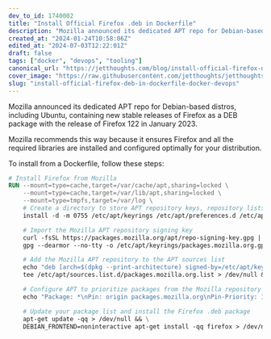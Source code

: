 ```yaml
---
dev_to_id: 1740002
title: "Install Official Firefox .deb in Dockerfile"
description: "Mozilla announced its dedicated APT repo for Debian-based distros, including Ubuntu, containing new..."
created_at: "2024-01-24T10:58:06Z"
edited_at: "2024-07-03T12:22:01Z"
draft: false
tags: ["docker", "devops", "tooling"]
canonical_url: "https://jetthoughts.com/blog/install-official-firefox-deb-in-dockerfile-docker-devops/"
cover_image: "https://raw.githubusercontent.com/jetthoughts/jetthoughts.github.io/master/static/assets/img/blog/install-official-firefox-deb-in-dockerfile-docker-devops/cover.jpeg"
slug: "install-official-firefox-deb-in-dockerfile-docker-devops"
---
```

Mozilla announced its dedicated APT repo for Debian-based distros, including Ubuntu, containing new stable releases of Firefox as a DEB package with the release of Firefox 122 in January 2023.

Mozilla recommends this way because it ensures Firefox and all the required libraries are installed and configured optimally for your distribution.

To install from a Dockerfile, follow these steps:


```dockerfile
# Install Firefox from Mozilla
RUN --mount=type=cache,target=/var/cache/apt,sharing=locked \
    --mount=type=cache,target=/var/lib/apt,sharing=locked \
    --mount=type=tmpfs,target=/var/log \
    # Create a directory to store APT repository keys, repository lists, and preferences if they don't exist
    install -d -m 0755 /etc/apt/keyrings /etc/apt/preferences.d /etc/apt/sources.list.d > /dev/null && \

    # Import the Mozilla APT repository signing key
    curl -fsSL https://packages.mozilla.org/apt/repo-signing-key.gpg |  \
    gpg --dearmor --no-tty -o /etc/apt/keyrings/packages.mozilla.org.gpg > /dev/null && \

    # Add the Mozilla APT repository to the APT sources list
    echo "deb [arch=$(dpkg --print-architecture) signed-by=/etc/apt/keyrings/packages.mozilla.org.gpg] https://packages.mozilla.org/apt mozilla main" |  \
    tee /etc/apt/sources.list.d/packages.mozilla.org.list > /dev/null && \

    # Configure APT to prioritize packages from the Mozilla repository
    echo "Package: *\nPin: origin packages.mozilla.org\nPin-Priority: 1000\n\n" | tee /etc/apt/preferences.d/mozilla > /dev/null && \

    # Update your package list and install the Firefox .deb package
    apt-get update -qq > /dev/null && \
    DEBIAN_FRONTEND=noninteractive apt-get install -qq firefox > /dev/null
```